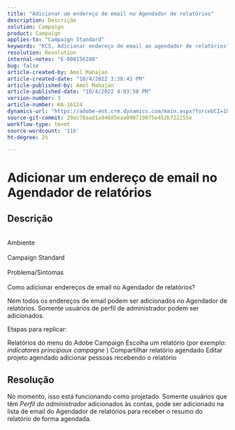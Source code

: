 ```yaml
---
title: "Adicionar um endereço de email no Agendador de relatórios"
description: Descrição
solution: Campaign
product: Campaign
applies-to: "Campaign Standard"
keywords: "KCS, Adicionar endereço de email ao agendador de relatórios"
resolution: Resolution
internal-notes: "E-000156280"
bug: false
article-created-by: Amol Mahajan
article-created-date: "10/4/2022 3:38:41 PM"
article-published-by: Amol Mahajan
article-published-date: "10/4/2022 4:03:50 PM"
version-number: 3
article-number: KA-16124
dynamics-url: "https://adobe-ent.crm.dynamics.com/main.aspx?forceUCI=1&pagetype=entityrecord&etn=knowledgearticle&id=05b8cb9b-fa43-ed11-bba2-002248086a73"
source-git-commit: 20ac78aad1a948d5eaa090719075e452b722255e
workflow-type: tm+mt
source-wordcount: '116'
ht-degree: 2%

---
```


# Adicionar um endereço de email no Agendador de relatórios

## Descrição

<br>Ambiente <br><br>
Campaign Standard
<br><br>Problema/Sintomas<br><br>
Como adicionar endereços de email no Agendador de relatórios?

Nem todos os endereços de email podem ser adicionados no Agendador de relatórios. Somente usuários de perfil de administrador podem ser adicionados.

Etapas para replicar:

Relatórios do menu do Adobe Campaign Escolha um relatório (por exemplo: *indicatores principaux campagne* ) Compartilhar relatório agendado Editar projeto agendado adicionar pessoas recebendo o relatório


## Resolução


No momento, isso está funcionando como projetado. Somente usuários que têm *Perfil do administrador* adicionados às contas, pode ser adicionado na lista de email do Agendador de relatórios para receber o resumo do relatório de forma agendada.




